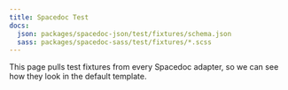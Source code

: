 ```yaml
---
title: Spacedoc Test
docs:
  json: packages/spacedoc-json/test/fixtures/schema.json
  sass: packages/spacedoc-sass/test/fixtures/*.scss
---
```


This page pulls test fixtures from every Spacedoc adapter, so we can see how they look in the default template.
